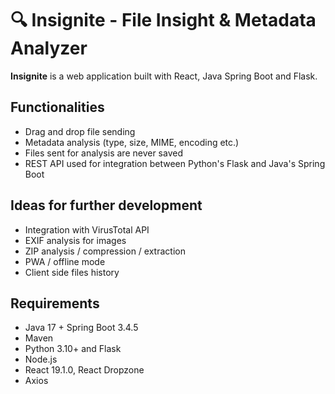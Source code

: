 # 🔍 Insignite - File Insight & Metadata Analyzer

**Insignite** is a web application built with React, Java Spring Boot and Flask.

## Functionalities
- Drag and drop file sending
- Metadata analysis (type, size, MIME, encoding etc.)
- Files sent for analysis are never saved 
- REST API used for integration between Python's Flask and Java's Spring Boot

## Ideas for further development
- Integration with VirusTotal API
- EXIF analysis for images
- ZIP analysis / compression / extraction
- PWA / offline mode
- Client side files history

## Requirements
- Java 17 + Spring Boot 3.4.5
- Maven
- Python 3.10+ and Flask
- Node.js
- React 19.1.0, React Dropzone
- Axios

